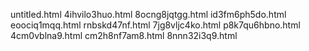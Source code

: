 untitled.html
4ihvilo3huo.html
8ocng8jqtgg.html
id3fm6ph5do.html
eoociq1mqq.html
rnbskd47nf.html
7jg8vljc4ko.html
p8k7qu6hbno.html
4cm0vblna9.html
cm2h8nf7am8.html
8nnn32i3q9.html